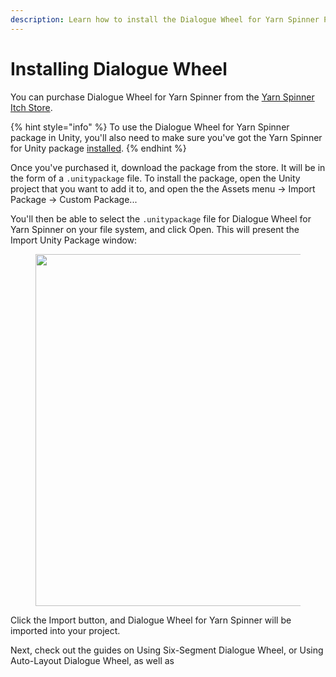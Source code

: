 ```yaml
---
description: Learn how to install the Dialogue Wheel for Yarn Spinner Package.
---
```


# Installing Dialogue Wheel

You can purchase Dialogue Wheel for Yarn Spinner from the [Yarn Spinner Itch Store](https://yarnspinnertool.itch.io).

{% hint style="info" %}
To use the Dialogue Wheel for Yarn Spinner package in Unity, you'll also need to make sure you've got the Yarn Spinner for Unity package [installed](../../installation-and-setup.md). &#x20;
{% endhint %}

Once you've purchased it, download the package from the store. It will be in the form of a `.unitypackage` file. To install the package, open the Unity project that you want to add it to, and open the the Assets menu -> Import Package -> Custom Package...&#x20;

You'll then be able to select the `.unitypackage` file for Dialogue Wheel for Yarn Spinner on your file system, and click Open. This will present the Import Unity Package window:

<figure><img src="../../../../.gitbook/assets/Screen Shot 2023-11-23 at 3.26.15 pm.png" alt="" width="563"><figcaption></figcaption></figure>

Click the Import button, and Dialogue Wheel for Yarn Spinner will be imported into your project.

Next, check out the guides on Using Six-Segment Dialogue Wheel, or Using Auto-Layout Dialogue Wheel, as well as&#x20;
